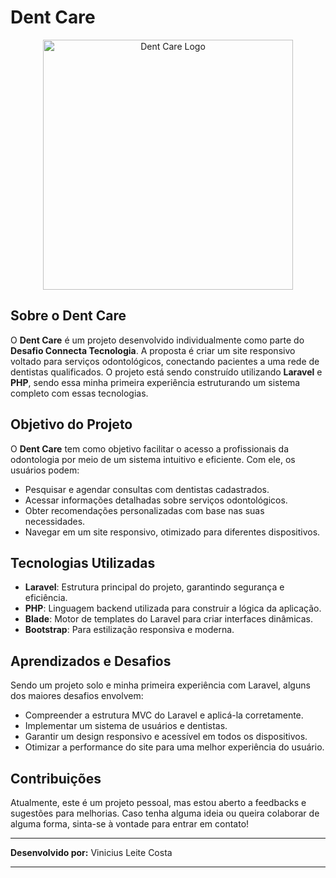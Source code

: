 # Dent Care

<p align="center">


    
  <img src="https://github.com/user-attachments/assets/5b2a37e7-83f0-42eb-ae66-e150e5a6475f" width="400" alt="Dent Care Logo">
</p>

## Sobre o Dent Care

O **Dent Care** é um projeto desenvolvido individualmente como parte do **Desafio Connecta Tecnologia**. A proposta é criar um site responsivo voltado para serviços odontológicos, conectando pacientes a uma rede de dentistas qualificados. O projeto está sendo construído utilizando **Laravel** e **PHP**, sendo essa minha primeira experiência estruturando um sistema completo com essas tecnologias.

## Objetivo do Projeto

O **Dent Care** tem como objetivo facilitar o acesso a profissionais da odontologia por meio de um sistema intuitivo e eficiente. Com ele, os usuários podem:

- Pesquisar e agendar consultas com dentistas cadastrados.
- Acessar informações detalhadas sobre serviços odontológicos.
- Obter recomendações personalizadas com base nas suas necessidades.
- Navegar em um site responsivo, otimizado para diferentes dispositivos.

## Tecnologias Utilizadas

- **Laravel**: Estrutura principal do projeto, garantindo segurança e eficiência.
- **PHP**: Linguagem backend utilizada para construir a lógica da aplicação.
- **Blade**: Motor de templates do Laravel para criar interfaces dinâmicas.
- **Bootstrap**: Para estilização responsiva e moderna.

## Aprendizados e Desafios

Sendo um projeto solo e minha primeira experiência com Laravel, alguns dos maiores desafios envolvem:

- Compreender a estrutura MVC do Laravel e aplicá-la corretamente.
- Implementar um sistema de usuários e dentistas.
- Garantir um design responsivo e acessível em todos os dispositivos.
- Otimizar a performance do site para uma melhor experiência do usuário.

## Contribuições

Atualmente, este é um projeto pessoal, mas estou aberto a feedbacks e sugestões para melhorias. Caso tenha alguma ideia ou queira colaborar de alguma forma, sinta-se à vontade para entrar em contato!

---

**Desenvolvido por:** Vinicius Leite Costa

---


